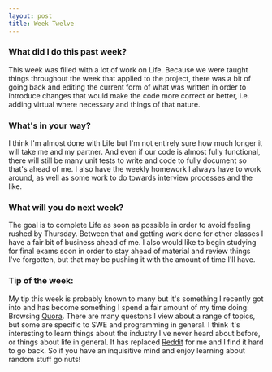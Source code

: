 ```yaml
---
layout: post
title: Week Twelve
---
```


### What did I do this past week?
This week was filled with a lot of work on Life. Because we were taught things throughout the week that applied to the project, there was a bit of going back and editing the current form of what was written in order to introduce changes that would make the code more correct or better, i.e. adding virtual where necessary and things of that nature.

### What's in your way?
I think I'm almost done with Life but I'm not entirely sure how much longer it will take me and my partner. And even if our code is almost fully functional, there will still be many unit tests to write and code to fully document so that's ahead of me. I also have the weekly homework I always have to work around, as well as some work to do towards interview processes and the like.

### What will you do next week?
The goal is to complete Life as soon as possible in order to avoid feeling rushed by Thursday. Between that and getting work done for other classes I have a fair bit of business ahead of me. I also would like to begin studying for final exams soon in order to stay ahead of material and review things I've forgotten, but that may be pushing it with the amount of time I'll have.

### Tip of the week:
My tip this week is probably known to many but it's something I recently got into and has become something I spend a fair amount of my time doing: Browsing [Quora](https://quora.com). There are many questons I view about a range of topics, but some are specific to SWE and programming in general. I think it's interesting to learn things about the industry I've never heard about before, or things about life in general. It has replaced [Reddit](https://reddit.com) for me and I find it hard to go back. So if you have an inquisitive mind and enjoy learning about random stuff go nuts!